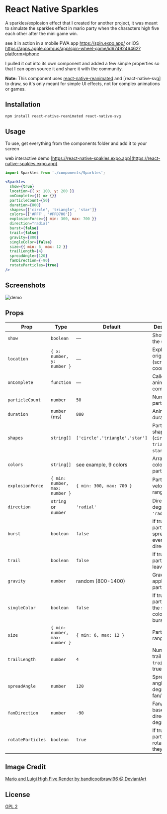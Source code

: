 # React Native Sparkles

A sparkles/explosion effect that I created for another project, it was meant to simulate the sparkles effect in mario party when the characters high five each other after the mini game win.

see it in action in a mobile PWA app
https://spin.expo.app/ or iOS https://apps.apple.com/us/app/spin-wheel-game/id6749246462?platform=iphone

I pulled it out into its own component and added a few simple properties so that I can open source it and share it with the community.

 **Note:** This component uses [react-native-reanimated](https://docs.swmansion.com/react-native-reanimated/) and [react-native-svg] to draw, so it's only meant for simple UI effects, not for complex animations or games.

## Installation

```sh
npm install react-native-reanimated react-native-svg
```

## Usage

To use, get everything from the components folder and add it to your screen

web interactive demo [https://react-native-spakles.expo.app](https://react-native-spakles.expo.app).


```jsx
import Sparkles from './components/Sparkles';

<Sparkles
  show={true}
  location={{ x: 100, y: 200 }}
  onComplete={() => {}}
  particleCount={50}
  duration={800}
  shapes={['circle', 'triangle', 'star']}
  colors={['#FFF', '#FFD700']}
  explosionForce={{ min: 300, max: 700 }}
  direction="radial"
  burst={false}
  trail={false}
  gravity={800}
  singleColor={false}
  size={{ min: 6, max: 12 }}
  trailLength={4}
  spreadAngle={120}
  fanDirection={-90}
  rotateParticles={true}
/>
```

## Screenshots

![demo](/../main/screenshots/demo.gif?raw=true "Demo")

## Props

| Prop              | Type                              | Default                        | Description                                                        |
|-------------------|-----------------------------------|--------------------------------|--------------------------------------------------------------------|
| `show`            | `boolean`                         | —                              | Show/hide the sparkles.                                            |
| `location`        | `{ x: number, y: number }`        | —                              | Explosion origin (screen coordinates).                             |
| `onComplete`      | `function`                        | —                              | Called when animation completes.                                   |
| `particleCount`   | `number`                          | `50`                           | Number of particles.                                               |
| `duration`        | `number` (ms)                     | `800`                          | Animation duration.                                                |
| `shapes`          | `string[]`                        | `['circle','triangle','star']` | Particle shapes. (`circle`, `triangle`, `star`, `rect`)            |
| `colors`          | `string[]`                        | see example, 9 colors          | Array of colors for particles.                                     |
| `explosionForce`  | `{ min: number, max: number }`    | `{ min: 300, max: 700 }`       | Particle velocity range.                                           |
| `direction`       | `string` or `number`              | `'radial'`                     | Direction in degrees or `'radial'`.                                |
| `burst`           | `boolean`                         | `false`                        | If true, particles spread evenly in all directions.                |
| `trail`           | `boolean`                         | `false`                        | If true, particles leave a trail.                                  |
| `gravity`         | `number`                          | random (800-1400)              | Gravity applied to particles.                                      |
| `singleColor`     | `boolean`                         | `false`                        | If true, all particles use the same color per burst.               |
| `size`            | `{ min: number, max: number }`    | `{ min: 6, max: 12 }`          | Particle size range.                                               |
| `trailLength`     | `number`                          | `4`                            | Number of trail steps (if `trail` is true).                        |
| `spreadAngle`     | `number`                          | `120`                          | Spread angle in degrees (for fan/cannon).                          |
| `fanDirection`    | `number`                          | `-90`                          | Fan/cannon base direction in degrees.                              |
| `rotateParticles` | `boolean`                         | `true`                         | If true, particles rotate as they move.                            |

## Image Credit

[Mario and Luigi High Five Render by bandicootbrawl96 @ DeviantArt](https://www.deviantart.com/bandicootbrawl96/art/Mario-and-Luigi-High-Five-Render-882057573)

## License

[GPL 2](https://www.gnu.org/licenses/old-licenses/gpl-2.0.html)
